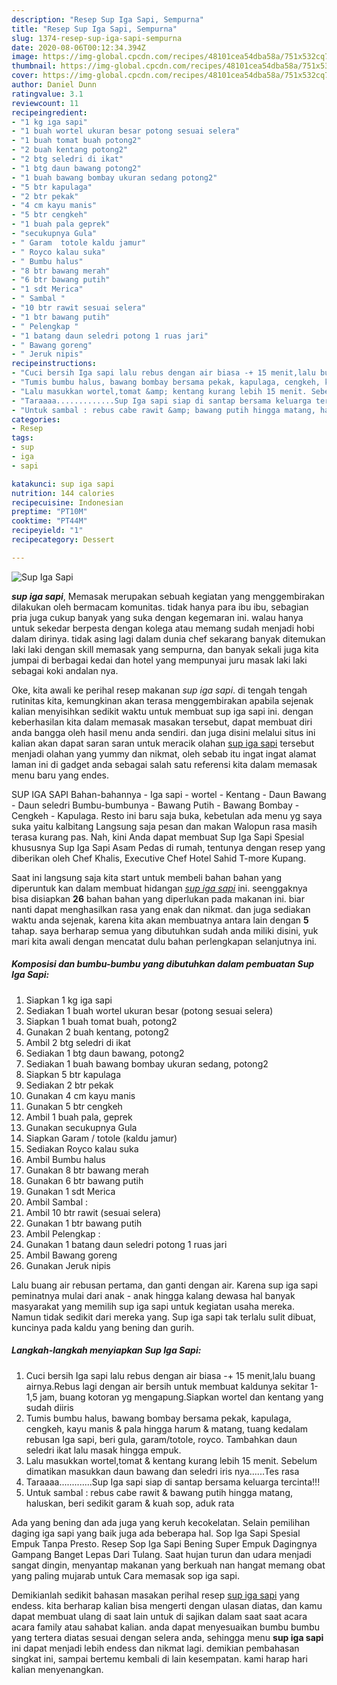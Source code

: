 ```yaml
---
description: "Resep Sup Iga Sapi, Sempurna"
title: "Resep Sup Iga Sapi, Sempurna"
slug: 1374-resep-sup-iga-sapi-sempurna
date: 2020-08-06T00:12:34.394Z
image: https://img-global.cpcdn.com/recipes/48101cea54dba58a/751x532cq70/sup-iga-sapi-foto-resep-utama.jpg
thumbnail: https://img-global.cpcdn.com/recipes/48101cea54dba58a/751x532cq70/sup-iga-sapi-foto-resep-utama.jpg
cover: https://img-global.cpcdn.com/recipes/48101cea54dba58a/751x532cq70/sup-iga-sapi-foto-resep-utama.jpg
author: Daniel Dunn
ratingvalue: 3.1
reviewcount: 11
recipeingredient:
- "1 kg iga sapi"
- "1 buah wortel ukuran besar potong sesuai selera"
- "1 buah tomat buah potong2"
- "2 buah kentang potong2"
- "2 btg seledri di ikat"
- "1 btg daun bawang potong2"
- "1 buah bawang bombay ukuran sedang potong2"
- "5 btr kapulaga"
- "2 btr pekak"
- "4 cm kayu manis"
- "5 btr cengkeh"
- "1 buah pala geprek"
- "secukupnya Gula"
- " Garam  totole kaldu jamur"
- " Royco kalau suka"
- " Bumbu halus"
- "8 btr bawang merah"
- "6 btr bawang putih"
- "1 sdt Merica"
- " Sambal "
- "10 btr rawit sesuai selera"
- "1 btr bawang putih"
- " Pelengkap "
- "1 batang daun seledri potong 1 ruas jari"
- " Bawang goreng"
- " Jeruk nipis"
recipeinstructions:
- "Cuci bersih Iga sapi lalu rebus dengan air biasa -+ 15 menit,lalu buang airnya.Rebus lagi dengan air bersih untuk membuat kaldunya sekitar 1- 1,5 jam, buang kotoran yg mengapung.Siapkan wortel dan kentang yang sudah diiris"
- "Tumis bumbu halus, bawang bombay bersama pekak, kapulaga, cengkeh, kayu manis &amp; pala hingga harum &amp; matang, tuang kedalam rebusan Iga sapi, beri gula, garam/totole, royco. Tambahkan daun seledri ikat lalu masak hingga empuk."
- "Lalu masukkan wortel,tomat &amp; kentang kurang lebih 15 menit. Sebelum dimatikan masukkan daun bawang dan seledri iris nya......Tes rasa"
- "Taraaaa.............Sup Iga sapi siap di santap bersama keluarga tercinta!!!"
- "Untuk sambal : rebus cabe rawit &amp; bawang putih hingga matang, haluskan, beri sedikit garam &amp; kuah sop, aduk rata"
categories:
- Resep
tags:
- sup
- iga
- sapi

katakunci: sup iga sapi 
nutrition: 144 calories
recipecuisine: Indonesian
preptime: "PT10M"
cooktime: "PT44M"
recipeyield: "1"
recipecategory: Dessert

---
```



![Sup Iga Sapi](https://img-global.cpcdn.com/recipes/48101cea54dba58a/751x532cq70/sup-iga-sapi-foto-resep-utama.jpg)

<b><i>sup iga sapi</i></b>, Memasak merupakan sebuah kegiatan yang menggembirakan dilakukan oleh bermacam komunitas. tidak hanya para ibu ibu, sebagian pria juga cukup banyak yang suka dengan kegemaran ini. walau hanya untuk sekedar berpesta dengan kolega atau memang sudah menjadi hobi dalam dirinya. tidak asing lagi dalam dunia chef sekarang banyak ditemukan laki laki dengan skill memasak yang sempurna, dan banyak sekali juga kita jumpai di berbagai kedai dan hotel yang mempunyai juru masak laki laki sebagai koki andalan nya.

Oke, kita awali ke perihal resep makanan <i>sup iga sapi</i>. di tengah tengah rutinitas kita, kemungkinan akan terasa menggembirakan apabila sejenak kalian menyisihkan sedikit waktu untuk membuat sup iga sapi ini. dengan keberhasilan kita dalam memasak masakan tersebut, dapat membuat diri anda bangga oleh hasil menu anda sendiri. dan juga disini melalui situs ini kalian akan dapat saran saran untuk meracik olahan <u>sup iga sapi</u> tersebut menjadi olahan yang yummy dan nikmat, oleh sebab itu ingat ingat alamat laman ini di gadget anda sebagai salah satu referensi kita dalam memasak menu baru yang endes.

SUP IGA SAPI Bahan-bahannya - Iga sapi - wortel - Kentang - Daun Bawang - Daun seledri Bumbu-bumbunya - Bawang Putih - Bawang Bombay - Cengkeh - Kapulaga. Resto ini baru saja buka, kebetulan ada menu yg saya suka yaitu kalbitang Langsung saja pesan dan makan Walopun rasa masih terasa kurang pas. Nah, kini Anda dapat membuat Sup Iga Sapi Spesial khususnya Sup Iga Sapi Asam Pedas di rumah, tentunya dengan resep yang diberikan oleh Chef Khalis, Executive Chef Hotel Sahid T-more Kupang.


Saat ini langsung saja kita start untuk membeli bahan bahan yang diperuntuk kan dalam membuat hidangan <u><i>sup iga sapi</i></u> ini. seenggaknya bisa disiapkan <b>26</b> bahan bahan yang diperlukan pada makanan ini. biar nanti dapat menghasilkan rasa yang enak dan nikmat. dan juga sediakan waktu anda sejenak, karena kita akan membuatnya antara lain dengan <b>5</b> tahap. saya berharap semua yang dibutuhkan sudah anda miliki disini, yuk mari kita awali dengan mencatat dulu bahan perlengkapan selanjutnya ini.

<!--inarticleads1-->

##### Komposisi dan bumbu-bumbu yang dibutuhkan dalam pembuatan Sup Iga Sapi:

1. Siapkan 1 kg iga sapi
1. Sediakan 1 buah wortel ukuran besar (potong sesuai selera)
1. Siapkan 1 buah tomat buah, potong2
1. Gunakan 2 buah kentang, potong2
1. Ambil 2 btg seledri di ikat
1. Sediakan 1 btg daun bawang, potong2
1. Sediakan 1 buah bawang bombay ukuran sedang, potong2
1. Siapkan 5 btr kapulaga
1. Sediakan 2 btr pekak
1. Gunakan 4 cm kayu manis
1. Gunakan 5 btr cengkeh
1. Ambil 1 buah pala, geprek
1. Gunakan secukupnya Gula
1. Siapkan  Garam / totole (kaldu jamur)
1. Sediakan  Royco kalau suka
1. Ambil  Bumbu halus
1. Gunakan 8 btr bawang merah
1. Gunakan 6 btr bawang putih
1. Gunakan 1 sdt Merica
1. Ambil  Sambal :
1. Ambil 10 btr rawit (sesuai selera)
1. Gunakan 1 btr bawang putih
1. Ambil  Pelengkap :
1. Gunakan 1 batang daun seledri potong 1 ruas jari
1. Ambil  Bawang goreng
1. Gunakan  Jeruk nipis


Lalu buang air rebusan pertama, dan ganti dengan air. Karena sup iga sapi peminatnya mulai dari anak - anak hingga kalang dewasa hal banyak masyarakat yang memilih sup iga sapi untuk kegiatan usaha mereka. Namun tidak sedikit dari mereka yang. Sup iga sapi tak terlalu sulit dibuat, kuncinya pada kaldu yang bening dan gurih. 

<!--inarticleads2-->

##### Langkah-langkah menyiapkan Sup Iga Sapi:

1. Cuci bersih Iga sapi lalu rebus dengan air biasa -+ 15 menit,lalu buang airnya.Rebus lagi dengan air bersih untuk membuat kaldunya sekitar 1- 1,5 jam, buang kotoran yg mengapung.Siapkan wortel dan kentang yang sudah diiris
1. Tumis bumbu halus, bawang bombay bersama pekak, kapulaga, cengkeh, kayu manis &amp; pala hingga harum &amp; matang, tuang kedalam rebusan Iga sapi, beri gula, garam/totole, royco. Tambahkan daun seledri ikat lalu masak hingga empuk.
1. Lalu masukkan wortel,tomat &amp; kentang kurang lebih 15 menit. Sebelum dimatikan masukkan daun bawang dan seledri iris nya......Tes rasa
1. Taraaaa.............Sup Iga sapi siap di santap bersama keluarga tercinta!!!
1. Untuk sambal : rebus cabe rawit &amp; bawang putih hingga matang, haluskan, beri sedikit garam &amp; kuah sop, aduk rata


Ada yang bening dan ada juga yang keruh kecokelatan. Selain pemilihan daging iga sapi yang baik juga ada beberapa hal. Sop Iga Sapi Spesial Empuk Tanpa Presto. Resep Sop Iga Sapi Bening Super Empuk Dagingnya Gampang Banget Lepas Dari Tulang. Saat hujan turun dan udara menjadi sangat dingin, menyantap makanan yang berkuah nan hangat memang obat yang paling mujarab untuk Cara memasak sop iga sapi. 

Demikianlah sedikit bahasan masakan perihal resep <u>sup iga sapi</u> yang endess. kita berharap kalian bisa mengerti dengan ulasan diatas, dan kamu dapat membuat ulang di saat lain untuk di sajikan dalam saat saat acara acara family atau sahabat kalian. anda dapat menyesuaikan bumbu bumbu yang tertera diatas sesuai dengan selera anda, sehingga menu <b>sup iga sapi</b> ini dapat menjadi lebih endess dan nikmat lagi. demikian pembahasan singkat ini, sampai bertemu kembali di lain kesempatan. kami harap hari kalian menyenangkan.
